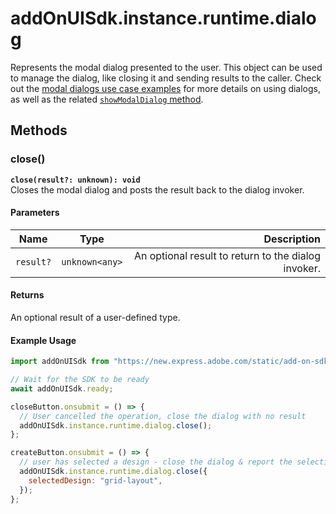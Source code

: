 # addOnUISdk.instance.runtime.dialog

Represents the modal dialog presented to the user. This object can be used to manage the dialog, like closing it and sending results to the caller. Check out the [modal dialogs use case examples](../../guides/learn/how_to/modal_dialogs.md) for more details on using dialogs, as well as the related [`showModalDialog` method](../addonsdk/addonsdk-app.md#showmodaldialog).

## Methods

### close()

**`close(result?: unknown): void`**<br/>
Closes the modal dialog and posts the result back to the dialog invoker.

#### Parameters

| Name      | Type           |                                         Description |
| --------- | -------------- | --------------------------------------------------: |
| `result?` | `unknown<any>` | An optional result to return to the dialog invoker. |

#### Returns

An optional result of a user-defined type.

#### Example Usage

```js
import addOnUISdk from "https://new.express.adobe.com/static/add-on-sdk/sdk.js";

// Wait for the SDK to be ready
await addOnUISdk.ready;

closeButton.onsubmit = () => {
  // User cancelled the operation, close the dialog with no result
  addOnUISdk.instance.runtime.dialog.close();
};

createButton.onsubmit = () => {
  // user has selected a design - close the dialog & report the selection details as the result back to the caller.
  addOnUISdk.instance.runtime.dialog.close({
    selectedDesign: "grid-layout",
  });
};
```
